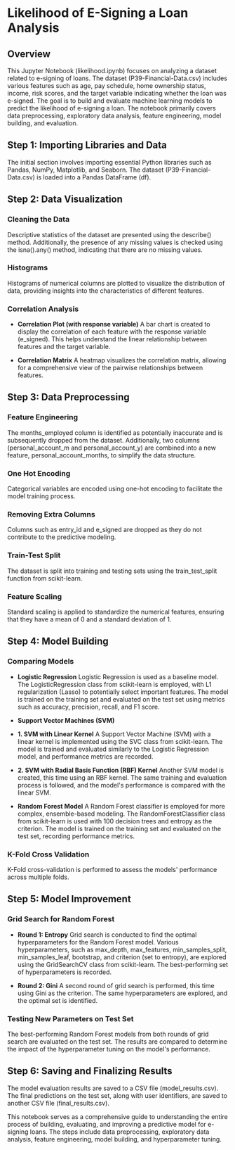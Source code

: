 #  Likelihood of E-Signing a Loan Analysis

## Overview
This Jupyter Notebook (likelihood.ipynb) focuses on analyzing a dataset related to e-signing of loans. The dataset (P39-Financial-Data.csv) includes various features such as age, pay schedule, home ownership status, income, risk scores, and the target variable indicating whether the loan was e-signed. The goal is to build and evaluate machine learning models to predict the likelihood of e-signing a loan. The notebook primarily covers data preprocessing, exploratory data analysis, feature engineering, model building, and evaluation.

## Step 1: Importing Libraries and Data
The initial section involves importing essential Python libraries such as Pandas, NumPy, Matplotlib, and Seaborn. The dataset (P39-Financial-Data.csv) is loaded into a Pandas DataFrame (df).

## Step 2: Data Visualization
### Cleaning the Data
Descriptive statistics of the dataset are presented using the describe() method. Additionally, the presence of any missing values is checked using the isna().any() method, indicating that there are no missing values.

### Histograms
Histograms of numerical columns are plotted to visualize the distribution of data, providing insights into the characteristics of different features.

### Correlation Analysis
- **Correlation Plot (with response variable)**
A bar chart is created to display the correlation of each feature with the response variable (e_signed). This helps understand the linear relationship between features and the target variable.

- **Correlation Matrix**
A heatmap visualizes the correlation matrix, allowing for a comprehensive view of the pairwise relationships between features.

## Step 3: Data Preprocessing
### Feature Engineering
The months_employed column is identified as potentially inaccurate and is subsequently dropped from the dataset. Additionally, two columns (personal_account_m and personal_account_y) are combined into a new feature, personal_account_months, to simplify the data structure.

### One Hot Encoding
Categorical variables are encoded using one-hot encoding to facilitate the model training process.

### Removing Extra Columns
Columns such as entry_id and e_signed are dropped as they do not contribute to the predictive modeling.

### Train-Test Split
The dataset is split into training and testing sets using the train_test_split function from scikit-learn.

### Feature Scaling
Standard scaling is applied to standardize the numerical features, ensuring that they have a mean of 0 and a standard deviation of 1.

## Step 4: Model Building
### Comparing Models
- **Logistic Regression**
Logistic Regression is used as a baseline model. The LogisticRegression class from scikit-learn is employed, with L1 regularization (Lasso) to potentially select important features. The model is trained on the training set and evaluated on the test set using metrics such as accuracy, precision, recall, and F1 score.

- **Support Vector Machines (SVM)**

- **1. SVM with Linear Kernel**
A Support Vector Machine (SVM) with a linear kernel is implemented using the SVC class from scikit-learn. The model is trained and evaluated similarly to the Logistic Regression model, and performance metrics are recorded.

- **2. SVM with Radial Basis Function (RBF) Kernel**
Another SVM model is created, this time using an RBF kernel. The same training and evaluation process is followed, and the model's performance is compared with the linear SVM.

- **Random Forest Model**
A Random Forest classifier is employed for more complex, ensemble-based modeling. The RandomForestClassifier class from scikit-learn is used with 100 decision trees and entropy as the criterion. The model is trained on the training set and evaluated on the test set, recording performance metrics.

### K-Fold Cross Validation
K-Fold cross-validation is performed to assess the models' performance across multiple folds.

## Step 5: Model Improvement
### Grid Search for Random Forest
- **Round 1: Entropy**
Grid search is conducted to find the optimal hyperparameters for the Random Forest model. Various hyperparameters, such as max_depth, max_features, min_samples_split, min_samples_leaf, bootstrap, and criterion (set to entropy), are explored using the GridSearchCV class from scikit-learn. The best-performing set of hyperparameters is recorded.

- **Round 2: Gini**
A second round of grid search is performed, this time using Gini as the criterion. The same hyperparameters are explored, and the optimal set is identified.

### Testing New Parameters on Test Set
The best-performing Random Forest models from both rounds of grid search are evaluated on the test set. The results are compared to determine the impact of the hyperparameter tuning on the model's performance.

## Step 6: Saving and Finalizing Results
The model evaluation results are saved to a CSV file (model_results.csv). The final predictions on the test set, along with user identifiers, are saved to another CSV file (final_results.csv).

This notebook serves as a comprehensive guide to understanding the entire process of building, evaluating, and improving a predictive model for e-signing loans. The steps include data preprocessing, exploratory data analysis, feature engineering, model building, and hyperparameter tuning.
